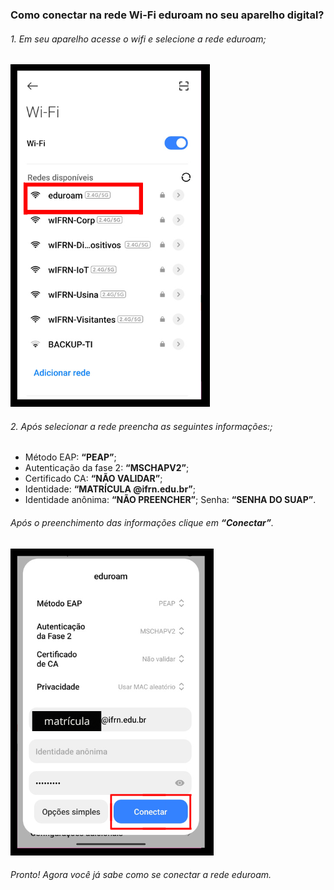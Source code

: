 ### Como conectar na rede Wi-Fi eduroam no seu aparelho digital?
###### 1. Em seu aparelho acesse o wifi e selecione a rede eduroam;

![Imagem 1](<wifi1.png>)

###### 2. Após selecionar a rede preencha as seguintes informações:;
- Método EAP: **“PEAP”**; 
- Autenticação da fase 2: **“MSCHAPV2”**;
- Certificado CA: **“NÃO VALIDAR”**;
- Identidade: **“MATRÍCULA @ifrn.edu.br”**;
- Identidade anônima: **“NÃO PREENCHER”**;
Senha: **“SENHA DO SUAP”**.

###### Após o preenchimento das informações clique em **“Conectar”**.

![Imagem 2](<wifi2.png>)

###### Pronto! Agora você já sabe como se conectar a rede eduroam.